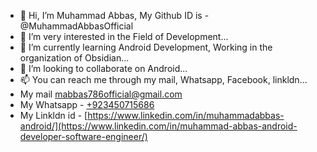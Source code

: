 - 👋 Hi, I’m Muhammad Abbas, My Github ID is - @MuhammadAbbasOfficial
- 👀 I’m very interested in the Field of Development...
- 🌱 I’m currently learning Android Development, Working in the organization of Obsidian...
- 💞️ I’m looking to collaborate on Android...
- 📫 You can reach me through my mail, Whatsapp, Facebook, linkldn...
-  My mail mabbas786official@gmail.com
-  My Whatsapp - [+923450715686](https://wa.me/+923450715686?text=)
-  My Linkldn id - [https://www.linkedin.com/in/muhammadabbas-android/](https://www.linkedin.com/in/muhammad-abbas-android-developer-software-engineer/)


<!---
 MuhammadAbbasOfficial is a ✨ special ✨ repository because its `README.md` (this file) appears on your GitHub profile.
You can click the Preview link to take a look at your changes.
--->
